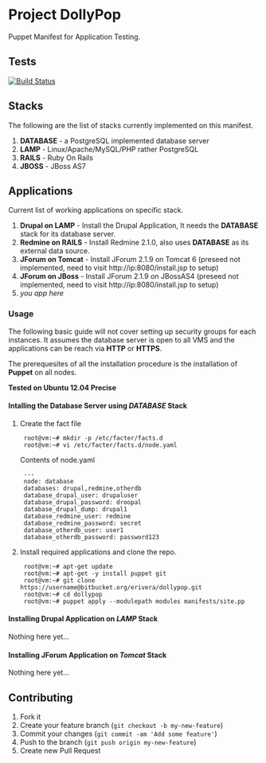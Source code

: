 # Project DollyPop

Puppet Manifest for Application Testing.

## Tests

[![Build
Status](https://ci.morphlabs.com/job/dollypop/badge/icon)](https://ci.morphlabs.com/job/dollypop/)

## Stacks

The following are the list of stacks currently implemented on this manifest.

1. **DATABASE** - a PostgreSQL implemented database server
2. **LAMP** - Linux/Apache/MySQL/PHP rather PostgreSQL
3. **RAILS** - Ruby On Rails
4. **JBOSS** - JBoss AS7

## Applications

Current list of working applications on specific stack.

1. **Drupal on LAMP** - Install the Drupal Application, It needs the **DATABASE** stack for its database server.
2. **Redmine on RAILS** - Install Redmine 2.1.0, also uses **DATABASE** as its external data source.
3. **JForum on Tomcat** - Install JForum 2.1.9 on Tomcat 6 (preseed not implemented, need to visit http://ip:8080/install.jsp to setup)
4. **JForum on JBoss** - Install JForum 2.1.9 on JBossAS4 (preseed not implemented, need to visit http://ip:8080/install.jsp to setup)
5. _you app here_


### Usage

The following basic guide will not cover setting up security groups for each instances. It assumes the database server is open to all VMS and the applications can be reach via __HTTP__ or __HTTPS__. 

The prerequesites of all the installation procedure is the installation of __Puppet__ on all nodes. 

**Tested on Ubuntu 12.04 Precise**


#### Intalling the Database Server using _DATABASE_ Stack

1. Create the fact file

        root@vm:~# mkdir -p /etc/facter/facts.d
        root@vm:~# vi /etc/facter/facts.d/node.yaml
        
    Contents of node.yaml
        
        ---
        node: database
        databases: drupal,redmine,otherdb
        database_drupal_user: drupaluser
        database_drupal_password: droopal
        database_drupal_dump: drupal1
        database_redmine_user: redmine
        database_redmine_password: secret
        database_otherdb_user: user1
        database_otherdb_password: password123
        
   
2. Install required applications and clone the repo.
 
        root@vm:~# apt-get update
        root@vm:~# apt-get -y install puppet git
        root@vm:~# git clone https://username@bitbucket.org/erivera/dollypop.git
        root@vm:~# cd dollypop
        root@vm:~# puppet apply --modulepath modules manifests/site.pp

#### Installing Drupal Application on _LAMP_ Stack

Nothing here yet...

#### Installing JForum Application on _Tomcat_ Stack

Nothing here yet...


## Contributing

1. Fork it
2. Create your feature branch (```git checkout -b my-new-feature```)
3. Commit your changes (```git commit -am 'Add some feature'```)
4. Push to the branch (```git push origin my-new-feature```)
5. Create new Pull Request
